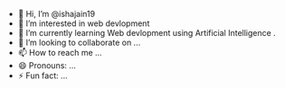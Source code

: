 - 👋 Hi, I’m @ishajain19
- 👀 I’m interested in web devlopment 
- 🌱 I’m currently learning Web devlopment using Artificial Intelligence .
- 💞️ I’m looking to collaborate on ...
- 📫 How to reach me ...
- 😄 Pronouns: ...
- ⚡ Fun fact: ...

<!---
ishajain19/ishajain19 is a ✨ special ✨ repository because its `README.md` (this file) appears on your GitHub profile.
You can click the Preview link to take a look at your changes.
--->
